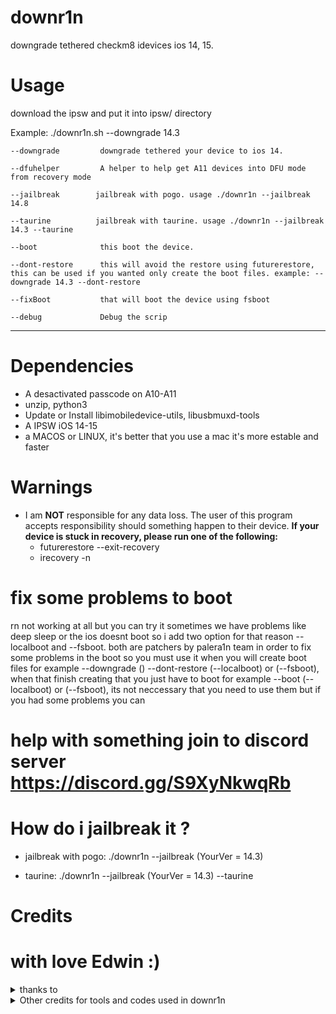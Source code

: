 # downr1n
downgrade tethered checkm8 idevices ios 14, 15.

# Usage

download the ipsw and put it into ipsw/ directory

Example: ./downr1n.sh --downgrade 14.3 

   
    --downgrade         downgrade tethered your device to ios 14.
   
    --dfuhelper         A helper to help get A11 devices into DFU mode from recovery mode
   
    --jailbreak        jailbreak with pogo. usage ./downr1n --jailbreak 14.8 
   
    --taurine          jailbreak with taurine. usage ./downr1n --jailbreak 14.3 --taurine
   
    --boot              this boot the device.
   
    --dont-restore      this will avoid the restore using futurerestore, this can be used if you wanted only create the boot files. example: --downgrade 14.3 --dont-restore
   
    --fixBoot           that will boot the device using fsboot
   
    --debug             Debug the scrip

---

# Dependencies
- A desactivated passcode on A10-A11 
- unzip, python3
- Update or Install libimobiledevice-utils, libusbmuxd-tools
- A IPSW iOS 14-15 
- a MACOS or LINUX, it's better that you use a mac it's more estable and faster

# Warnings
- I am **NOT** responsible for any data loss. The user of this program accepts responsibility should something happen to their device.
 **If your device is stuck in recovery, please run one of the following:**
   - futurerestore --exit-recovery
   - irecovery -n

# fix some problems to boot

rn not working at all but you can try it 
sometimes we have problems like deep sleep or the ios doesnt boot so i add two option for that reason --localboot and --fsboot. both are patchers by palera1n team in order to fix some problems in the boot so you must use it when you will create boot files for example --downgrade () --dont-restore (--localboot) or (--fsboot), when that finish creating that you just have to boot for example --boot (--localboot) or (--fsboot), its not neccessary that you need to use them but if you had some problems you can

# help with something join to discord server https://discord.gg/S9XyNkwqRb
# How do i jailbreak it ?

- jailbreak with pogo: ./downr1n --jailbreak (YourVer = 14.3) 

- taurine: ./downr1n --jailbreak (YourVer = 14.3) --taurine 

# Credits

# with love Edwin :)

<details><summary>thanks to</summary>
<p>

- [Edwin](https://github.com/edwin170) owner :)
 
</details>

<details><summary>Other credits for tools and codes used in downr1n</summary>

- [mineek](https://github.com/mineek/) because sunst0rm

- [exploit](https://github.com/exploit3dguy/) for asrpatcher

- [iSuns9](https://github.com/iSuns9/)

- [Nathan](https://github.com/verygenericname) for the ramdisk
    
- [m1sta](https://github.com/m1stadev) for [pyimg4](https://github.com/m1stadev/PyIMG4)

- [tihmstar](https://github.com/tihmstar) for [pzb](https://github.com/tihmstar/partialZipBrowser)/original [iBoot64Patcher](https://github.com/tihmstar/iBoot64Patcher)/original [liboffsetfinder64](https://github.com/tihmstar/liboffsetfinder64)/[img4tool](https://github.com/tihmstar/img4tool)

- [xerub](https://github.com/xerub) for [img4lib](https://github.com/xerub/img4lib) and [restored_external](https://github.com/xerub/sshrd) in the ramdisk

- [libimobiledevice](https://github.com/libimobiledevice) for several tools used in this project (irecovery, ideviceenterrecovery etc), and [nikias](https://github.com/nikias) for keeping it up to date

- [Ralp0045](https://github.com/Ralph0045/Kernel64Patcher) amazing dtree_patcher and kernel64patcher ;)

</p>
</details>
